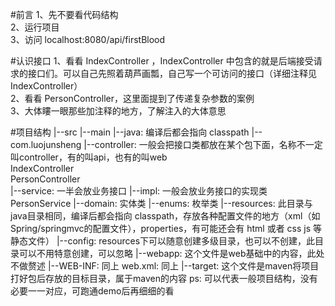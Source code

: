 #前言
1、先不要看代码结构  
2、运行项目  
3、访问 localhost:8080/api/firstBlood


#认识接口
1、看看 IndexController ，IndexController 中包含的就是后端接受请求的接口们。可以自己先照着葫芦画瓢，自己写一个可访问的接口（详细注释见 IndexController）  
2、看看 PersonController，这里面提到了传递复杂参数的案例  
3、大体瞜一眼那些加注释的地方，了解注入的大体意思  


#项目结构
    |--src
        |--main
            |--java: 编译后都会指向 classpath
                |--com.luojunsheng
                    |--controller: 一般会把接口类都放在某个包下面，名称不一定叫controller，有的叫api，也有的叫web  
                        IndexController  
                        PersonController  
                    |--service: 一半会放业务接口
                        |--impl: 一般会放业务接口的实现类  
                        PersonService
                    |--domain: 实体类
                    |--enums: 枚举类
            |--resources: 此目录与java目录相同，编译后都会指向 classpath，存放各种配置文件的地方（xml（如Spring/springmvc的配置文件），properties，有可能还会有 html 或者 css js 等静态文件）
                |--config: resources下可以随意创建多级目录，也可以不创建，此目录可以不用特意创建，可以忽略
            |--webapp: 这个文件是web基础中的内容，此处不做赘述
                |--WEB-INF: 同上
                    web.xml: 同上
    |--target: 这个文件是maven将项目打好包后存放的目标目录，属于maven的内容
ps: 可以代表一般项目结构，没有必要一一对应，可跑通demo后再细细的看

    

